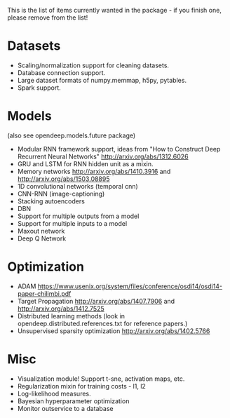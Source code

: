 This is the list of items currently wanted in the package - if you finish one, please remove from the list!

Datasets
========
* Scaling/normalization support for cleaning datasets.
* Database connection support.
* Large dataset formats of numpy.memmap, h5py, pytables.
* Spark support.

Models
======
(also see opendeep.models.future package)

* Modular RNN framework support, ideas from "How to Construct Deep Recurrent Neural Networks" http://arxiv.org/abs/1312.6026
* GRU and LSTM for RNN hidden unit as a mixin.
* Memory networks http://arxiv.org/abs/1410.3916 and http://arxiv.org/abs/1503.08895
* 1D convolutional networks (temporal cnn)
* CNN-RNN (image-captioning)
* Stacking autoencoders
* DBN
* Support for multiple outputs from a model
* Support for multiple inputs to a model
* Maxout network
* Deep Q Network

Optimization
============
* ADAM https://www.usenix.org/system/files/conference/osdi14/osdi14-paper-chilimbi.pdf
* Target Propagation http://arxiv.org/abs/1407.7906 and http://arxiv.org/abs/1412.7525
* Distributed learning methods (look in opendeep.distributed.references.txt for reference papers.)
* Unsupervised sparsity optimization http://arxiv.org/abs/1402.5766

Misc
====
* Visualization module! Support t-sne, activation maps, etc.
* Regularization mixin for training costs - l1, l2
* Log-likelihood measures.
* Bayesian hyperparameter optimization
* Monitor outservice to a database